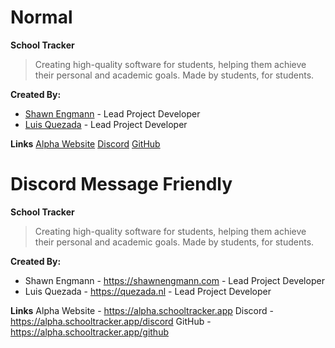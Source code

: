 # Normal

**School Tracker**
> Creating high-quality software for students, helping them achieve their personal and academic goals. Made by students, for students.

**Created By:**
- [Shawn Engmann](https://shawnengmann.com) - Lead Project Developer
- [Luis Quezada](https://quezada.nl) - Lead Project Developer

**Links**
[Alpha Website](https://alpha.schooltracker.app)
[Discord](https://alpha.schooltracker.app/discord)
[GitHub](https://alpha.schooltracker.app/github)

# Discord Message Friendly

**School Tracker**
> Creating high-quality software for students, helping them achieve their personal and academic goals. Made by students, for students.

**Created By:**
- Shawn Engmann - https://shawnengmann.com - Lead Project Developer
- Luis Quezada - https://quezada.nl - Lead Project Developer

**Links**
Alpha Website - https://alpha.schooltracker.app
Discord - https://alpha.schooltracker.app/discord
GitHub - https://alpha.schooltracker.app/github
